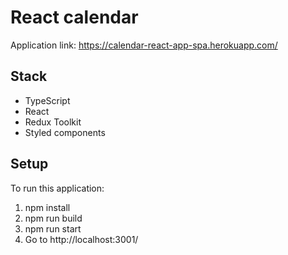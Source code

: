# React calendar

Application link: https://calendar-react-app-spa.herokuapp.com/

## Stack
- TypeScript
- React
- Redux Toolkit
- Styled components

## Setup
To run this application:
1. npm install
2. npm run build
3. npm run start
4. Go to http://localhost:3001/
